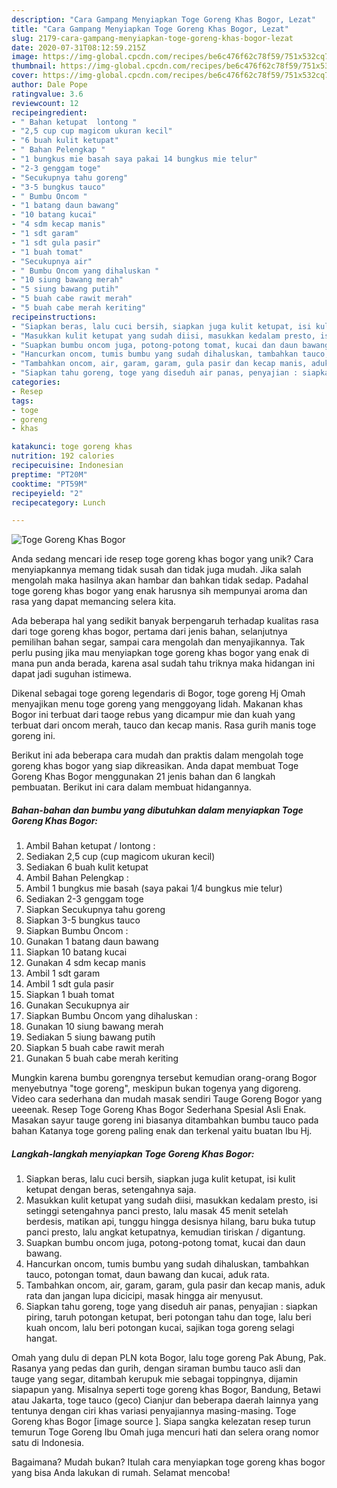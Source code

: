 ```yaml
---
description: "Cara Gampang Menyiapkan Toge Goreng Khas Bogor, Lezat"
title: "Cara Gampang Menyiapkan Toge Goreng Khas Bogor, Lezat"
slug: 2179-cara-gampang-menyiapkan-toge-goreng-khas-bogor-lezat
date: 2020-07-31T08:12:59.215Z
image: https://img-global.cpcdn.com/recipes/be6c476f62c78f59/751x532cq70/toge-goreng-khas-bogor-foto-resep-utama.jpg
thumbnail: https://img-global.cpcdn.com/recipes/be6c476f62c78f59/751x532cq70/toge-goreng-khas-bogor-foto-resep-utama.jpg
cover: https://img-global.cpcdn.com/recipes/be6c476f62c78f59/751x532cq70/toge-goreng-khas-bogor-foto-resep-utama.jpg
author: Dale Pope
ratingvalue: 3.6
reviewcount: 12
recipeingredient:
- " Bahan ketupat  lontong "
- "2,5 cup cup magicom ukuran kecil"
- "6 buah kulit ketupat"
- " Bahan Pelengkap "
- "1 bungkus mie basah saya pakai 14 bungkus mie telur"
- "2-3 genggam toge"
- "Secukupnya tahu goreng"
- "3-5 bungkus tauco"
- " Bumbu Oncom "
- "1 batang daun bawang"
- "10 batang kucai"
- "4 sdm kecap manis"
- "1 sdt garam"
- "1 sdt gula pasir"
- "1 buah tomat"
- "Secukupnya air"
- " Bumbu Oncom yang dihaluskan "
- "10 siung bawang merah"
- "5 siung bawang putih"
- "5 buah cabe rawit merah"
- "5 buah cabe merah keriting"
recipeinstructions:
- "Siapkan beras, lalu cuci bersih, siapkan juga kulit ketupat, isi kulit ketupat dengan beras, setengahnya saja."
- "Masukkan kulit ketupat yang sudah diisi, masukkan kedalam presto, isi setinggi setengahnya panci presto, lalu masak 45 menit setelah berdesis, matikan api, tunggu hingga desisnya hilang, baru buka tutup panci presto, lalu angkat ketupatnya, kemudian tiriskan / digantung."
- "Suapkan bumbu oncom juga, potong-potong tomat, kucai dan daun bawang."
- "Hancurkan oncom, tumis bumbu yang sudah dihaluskan, tambahkan tauco, potongan tomat, daun bawang dan kucai, aduk rata."
- "Tambahkan oncom, air, garam, garam, gula pasir dan kecap manis, aduk rata dan jangan lupa dicicipi, masak hingga air menyusut."
- "Siapkan tahu goreng, toge yang diseduh air panas, penyajian : siapkan piring, taruh potongan ketupat, beri potongan tahu dan toge, lalu beri kuah oncom, lalu beri potongan kucai, sajikan toga goreng selagi hangat."
categories:
- Resep
tags:
- toge
- goreng
- khas

katakunci: toge goreng khas 
nutrition: 192 calories
recipecuisine: Indonesian
preptime: "PT20M"
cooktime: "PT59M"
recipeyield: "2"
recipecategory: Lunch

---
```



![Toge Goreng Khas Bogor](https://img-global.cpcdn.com/recipes/be6c476f62c78f59/751x532cq70/toge-goreng-khas-bogor-foto-resep-utama.jpg)

Anda sedang mencari ide resep toge goreng khas bogor yang unik? Cara menyiapkannya memang tidak susah dan tidak juga mudah. Jika salah mengolah maka hasilnya akan hambar dan bahkan tidak sedap. Padahal toge goreng khas bogor yang enak harusnya sih mempunyai aroma dan rasa yang dapat memancing selera kita.

Ada beberapa hal yang sedikit banyak berpengaruh terhadap kualitas rasa dari toge goreng khas bogor, pertama dari jenis bahan, selanjutnya pemilihan bahan segar, sampai cara mengolah dan menyajikannya. Tak perlu pusing jika mau menyiapkan toge goreng khas bogor yang enak di mana pun anda berada, karena asal sudah tahu triknya maka hidangan ini dapat jadi suguhan istimewa.

Dikenal sebagai toge goreng legendaris di Bogor, toge goreng Hj Omah menyajikan menu toge goreng yang menggoyang lidah. Makanan khas Bogor ini terbuat dari taoge rebus yang dicampur mie dan kuah yang terbuat dari oncom merah, tauco dan kecap manis. Rasa gurih manis toge goreng ini.


Berikut ini ada beberapa cara mudah dan praktis dalam mengolah toge goreng khas bogor yang siap dikreasikan. Anda dapat membuat Toge Goreng Khas Bogor menggunakan 21 jenis bahan dan 6 langkah pembuatan. Berikut ini cara dalam membuat hidangannya.

<!--inarticleads1-->

##### Bahan-bahan dan bumbu yang dibutuhkan dalam menyiapkan Toge Goreng Khas Bogor:

1. Ambil  Bahan ketupat / lontong :
1. Sediakan 2,5 cup (cup magicom ukuran kecil)
1. Sediakan 6 buah kulit ketupat
1. Ambil  Bahan Pelengkap :
1. Ambil 1 bungkus mie basah (saya pakai 1/4 bungkus mie telur)
1. Sediakan 2-3 genggam toge
1. Siapkan Secukupnya tahu goreng
1. Siapkan 3-5 bungkus tauco
1. Siapkan  Bumbu Oncom :
1. Gunakan 1 batang daun bawang
1. Siapkan 10 batang kucai
1. Gunakan 4 sdm kecap manis
1. Ambil 1 sdt garam
1. Ambil 1 sdt gula pasir
1. Siapkan 1 buah tomat
1. Gunakan Secukupnya air
1. Siapkan  Bumbu Oncom yang dihaluskan :
1. Gunakan 10 siung bawang merah
1. Sediakan 5 siung bawang putih
1. Siapkan 5 buah cabe rawit merah
1. Gunakan 5 buah cabe merah keriting


Mungkin karena bumbu gorengnya tersebut kemudian orang-orang Bogor menyebutnya &#34;toge goreng&#34;, meskipun bukan togenya yang digoreng. Video cara sederhana dan mudah masak sendiri Tauge Goreng Bogor yang ueeenak. Resep Toge Goreng Khas Bogor Sederhana Spesial Asli Enak. Masakan sayur tauge goreng ini biasanya ditambahkan bumbu tauco pada bahan Katanya toge goreng paling enak dan terkenal yaitu buatan Ibu Hj. 

<!--inarticleads2-->

##### Langkah-langkah menyiapkan Toge Goreng Khas Bogor:

1. Siapkan beras, lalu cuci bersih, siapkan juga kulit ketupat, isi kulit ketupat dengan beras, setengahnya saja.
1. Masukkan kulit ketupat yang sudah diisi, masukkan kedalam presto, isi setinggi setengahnya panci presto, lalu masak 45 menit setelah berdesis, matikan api, tunggu hingga desisnya hilang, baru buka tutup panci presto, lalu angkat ketupatnya, kemudian tiriskan / digantung.
1. Suapkan bumbu oncom juga, potong-potong tomat, kucai dan daun bawang.
1. Hancurkan oncom, tumis bumbu yang sudah dihaluskan, tambahkan tauco, potongan tomat, daun bawang dan kucai, aduk rata.
1. Tambahkan oncom, air, garam, garam, gula pasir dan kecap manis, aduk rata dan jangan lupa dicicipi, masak hingga air menyusut.
1. Siapkan tahu goreng, toge yang diseduh air panas, penyajian : siapkan piring, taruh potongan ketupat, beri potongan tahu dan toge, lalu beri kuah oncom, lalu beri potongan kucai, sajikan toga goreng selagi hangat.


Omah yang dulu di depan PLN kota Bogor, lalu toge goreng Pak Abung, Pak. Rasanya yang pedas dan gurih, dengan siraman bumbu tauco asli dan tauge yang segar, ditambah kerupuk mie sebagai toppingnya, dijamin siapapun yang. Misalnya seperti toge goreng khas Bogor, Bandung, Betawi atau Jakarta, toge tauco (geco) Cianjur dan beberapa daerah lainnya yang tentunya dengan ciri khas variasi penyajiannya masing-masing. Toge Goreng khas Bogor [image source ]. Siapa sangka kelezatan resep turun temurun Toge Goreng Ibu Omah juga mencuri hati dan selera orang nomor satu di Indonesia. 

Bagaimana? Mudah bukan? Itulah cara menyiapkan toge goreng khas bogor yang bisa Anda lakukan di rumah. Selamat mencoba!
